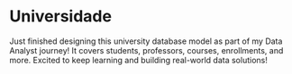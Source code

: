 # Universidade
Just finished designing this university database model as part of my Data Analyst journey! It covers students, professors, courses, enrollments, and more. Excited to keep learning and building real-world data solutions!

